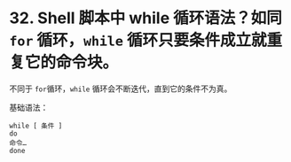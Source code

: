 # 32. Shell 脚本中 while 循环语法？如同 `for` 循环，`while` 循环只要条件成立就重复它的命令块。
不同于 `for`循环，`while` 循环会不断迭代，直到它的条件不为真。

基础语法：

```
while [ 条件 ]
do
命令…
done
```

